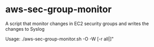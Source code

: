 aws-sec-group-monitor
=====================

A script that monitor changes in EC2 security groups and writes the changes to Syslog

Usage: ./aws-sec-group-monitor.sh -O <aim-key> -W <aws-secret> [-r all|<region-url>]"


